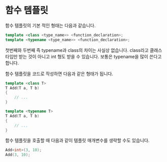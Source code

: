# 함수 템플릿

함수 템플릿의 기본 적인 형태는 다음과 같습니다. 

```c++
template <class <type_name>> <function_declaration>;
template <typename <type_name>> <function_declaration>;
```

첫번째와 두번째 즉 typename과 class의 차이는 사실상 없습니다.
class라고 클래스 타입만 받는 것이 아니고 int 형도 받을 수 있습니다.
보통은 typename을 많이 쓴다고 합니다.

함수 템플릿을 코드로 작성하면 다음과 같은 형태가 됩니다.

```c++
template <class T>
T Add(T a, T b)
{
    // ...
}

template <typename T>
T Add(T a, T b)
{
    // ... 
}
```

함수 템플릿을 호출할 때 다음과 같이 템플릿 매개변수를 생략할 수도 있습니다.

```c++
Add<int>(3, 10);
Add(3, 10);
```

